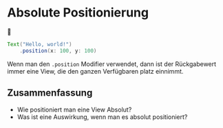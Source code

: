 # Absolute Positionierung
📍

```java
Text("Hello, world!")
    .position(x: 100, y: 100)
```

Wenn man den `.position` Modifier verwendet, dann ist der Rückgabewert immer eine View, die den ganzen Verfügbaren platz einnimmt.

## Zusammenfassung
- Wie positioniert man eine View Absolut?
- Was ist eine Auswirkung, wenn man es absolut positioniert?
